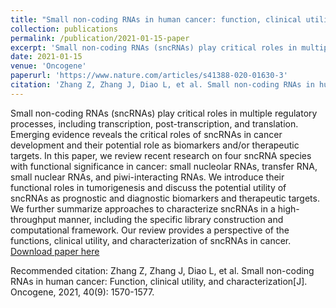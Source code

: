 ```yaml
---
title: "Small non-coding RNAs in human cancer: function, clinical utility, and characterization"
collection: publications
permalink: /publication/2021-01-15-paper
excerpt: 'Small non-coding RNAs (sncRNAs) play critical roles in multiple regulatory processes, including transcription, post-transcription, and translation. Emerging evidence reveals the critical roles of sncRNAs in cancer development and their potential role as biomarkers and/or therapeutic targets. In this paper, we review recent research on four sncRNA species with functional significance in cancer...'
date: 2021-01-15
venue: 'Oncogene'
paperurl: 'https://www.nature.com/articles/s41388-020-01630-3'
citation: 'Zhang Z, Zhang J, Diao L, et al. Small non-coding RNAs in human cancer: Function, clinical utility, and characterization[J]. Oncogene, 2021, 40(9): 1570-1577.'
---
```

Small non-coding RNAs (sncRNAs) play critical roles in multiple regulatory processes, including transcription, post-transcription, and translation. Emerging evidence reveals the critical roles of sncRNAs in cancer development and their potential role as biomarkers and/or therapeutic targets. In this paper, we review recent research on four sncRNA species with functional significance in cancer: small nucleolar RNAs, transfer RNA, small nuclear RNAs, and piwi-interacting RNAs. We introduce their functional roles in tumorigenesis and discuss the potential utility of sncRNAs as prognostic and diagnostic biomarkers and therapeutic targets. We further summarize approaches to characterize sncRNAs in a high-throughput manner, including the specific library construction and computational framework. Our review provides a perspective of the functions, clinical utility, and characterization of sncRNAs in cancer.
[Download paper here](https://www.nature.com/articles/s41388-020-01630-3)

Recommended citation: Zhang Z, Zhang J, Diao L, et al. Small non-coding RNAs in human cancer: Function, clinical utility, and characterization[J]. Oncogene, 2021, 40(9): 1570-1577.
